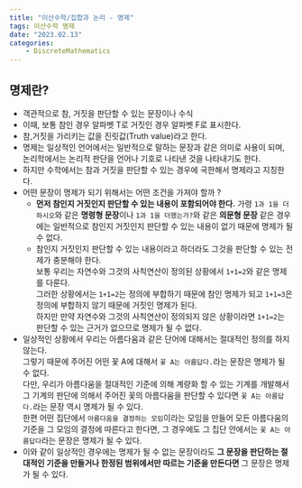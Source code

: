 ```yaml
---
title: "이산수학/집합과 논리 - 명제"
tags: 이산수학 명제
date: "2023.02.13"
categories: 
    - DiscreteMathematics
---
```


## 명제란?
- 객관적으로 참, 거짓을 판단할 수 있는 문장이나 수식
- 이때, 보통 참인 경우 알파벳 T로 거짓인 경우 알파벳 F로 표시한다.
- 참,거짓을 가리키는 값을 진릿값(Truth value)라고 한다.
- 명제는 일상적인 언어에서는 일반적으로 말하는 문장과 같은 의미로 사용이 되며, 논리학에서는 논리적 판단을 언어나 기호로 나타낸 것을 나타내기도 한다.
- 하지만 수학에서는 참과 거짓을 판단할 수 있는 경우에 국한해서 명제라고 지칭한다.
- 어떤 문장이 명제가 되기 위해서는 어떤 조건을 가져야 할까 ?
    - **먼저 참인지 거짓인지 판단할 수 있는 내용이 포함되어야 한다.** 가령 `1과 1을 더하시오`와 같은 **명령형 문장**이나 `1과 1을 더했는가?`와 같은 **의문형 문장** 같은 경우에는 일반적으로 참인지 거짓인지 판단할 수 있는 내용이 없기 때문에 명제가 될 수 없다.
    - 참인지 거짓인지 판단할 수 있는 내용이라고 하더라도 그것을 판단할 수 있는 전제가 충분해야 한다. <br>보통 우리는 자연수와 그것의 사칙연산이 정의된 상황에서 `1+1=2`와 같은 명제를 다룬다.<br>그러한 상황에서는 `1+1=2`는 정의에 부합하기 때문에 참인 명제가 되고 `1+1=3`은 정의에 부합하지 않기 때문에 거짓인 명제가 된다.<br>하지만 만약 자연수와 그것의 사칙연산이 정의되지 않은 상황이라면 `1+1=2`는 판단할 수 있는 근거가 없으므로 명제가 될 수 없다.
- 일상적인 상황에서 우리는 아름다움과 같은 단어에 대해서는 절대적인 정의를 하지 않는다.<br>그렇기 때문에 주어진 어떤 꽃 A에 대해서 `꽃 A는 아름답다.`라는 문장은 명제가 될 수 없다.<br>
다만, 우리가 아름다움을 절대적인 기준에 의해 계량화 할 수 있는 기계를 개발해서 그 기계의 판단에 의해서 주어진 꽃의 아름다움을 판단할 수 있다면 `꽃 A는 아름답다.`라는 문장 역시 명제가 될 수 있다.<br>한편 어떤 집단에서 `아름다움을 결정하는 모임`이라는 모임을 만들어 모든 아름다움의 기준을 그 모임의 결정에 따른다고 한다면, 그 경우에도 그 집단 안에서는 `꽃 A는 아름답다`라는 문장은 명제가 될 수 있다.
- 이와 같이 일상적인 경우에는 명제가 될 수 없는 문장이라도 **그 문장을 판단하는 절대적인 기준을 만들거나 한정된 범위에서만 따르는 기준을 만든다면** 그 문장은 명제가 될 수 있다.
